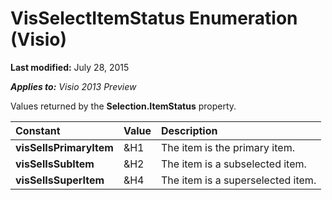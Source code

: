 
# VisSelectItemStatus Enumeration (Visio)

 **Last modified:** July 28, 2015

 _**Applies to:** Visio 2013 Preview_

Values returned by the  **Selection.ItemStatus** property.



|**Constant**|**Value**|**Description**|
|:-----|:-----|:-----|
| **visSelIsPrimaryItem**|&amp;H1|The item is the primary item.|
| **visSelIsSubItem**|&amp;H2|The item is a subselected item.|
| **visSelIsSuperItem**|&amp;H4|The item is a superselected item.|

